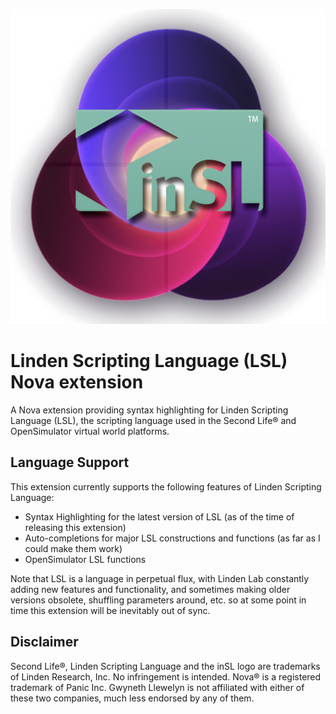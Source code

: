 
![LSL syntax highlighting for Nova ](https://github.com/GwynethLlewelyn/LSL.novaextension/blob/master/Images/extension/Nova-LSL-Logo.png?raw=true)

# Linden Scripting Language (LSL) Nova extension

A Nova extension providing syntax highlighting for Linden Scripting Language (LSL), the scripting language used in the Second Life® and OpenSimulator virtual world platforms.

## Language Support

This extension currently supports the following features of Linden Scripting Language:

- Syntax Highlighting for the latest version of LSL (as of the time of releasing this extension)
- Auto-completions for major LSL constructions and functions (as far as I could make them work)
- OpenSimulator LSL functions

Note that LSL is a language in perpetual flux, with Linden Lab constantly adding new features and functionality, and
sometimes making older versions obsolete, shuffling parameters around, etc. so at some point in time this extension will
be inevitably out of sync.

## Disclaimer

Second Life®, Linden Scripting Language and the inSL logo are trademarks of Linden Research, Inc. No infringement is intended.
Nova® is a registered trademark of Panic Inc.
Gwyneth Llewelyn is not affiliated with either of these two companies, much less endorsed by any of them.